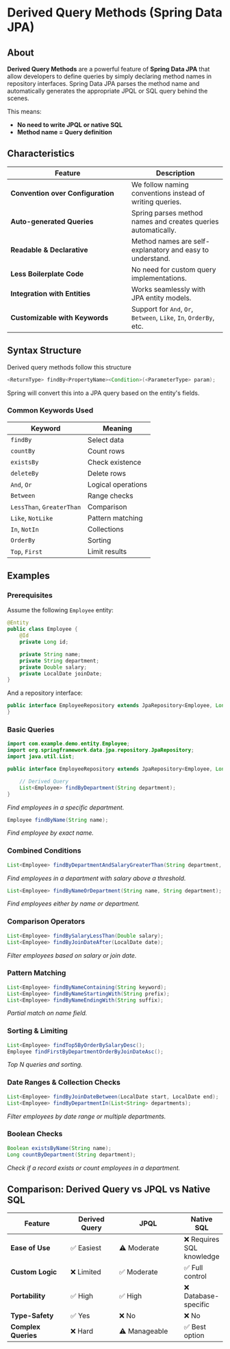 # Derived Query Methods (Spring Data JPA)

## About

**Derived Query Methods** are a powerful feature of **Spring Data JPA** that allow developers to define queries by simply declaring method names in repository interfaces. Spring Data JPA parses the method name and automatically generates the appropriate JPQL or SQL query behind the scenes.

This means:

* **No need to write JPQL or native SQL**
* **Method name = Query definition**

## Characteristics

<table data-full-width="true"><thead><tr><th width="266.5703125">Feature</th><th>Description</th></tr></thead><tbody><tr><td><strong>Convention over Configuration</strong></td><td>We follow naming conventions instead of writing queries.</td></tr><tr><td><strong>Auto-generated Queries</strong></td><td>Spring parses method names and creates queries automatically.</td></tr><tr><td><strong>Readable &#x26; Declarative</strong></td><td>Method names are self-explanatory and easy to understand.</td></tr><tr><td><strong>Less Boilerplate Code</strong></td><td>No need for custom query implementations.</td></tr><tr><td><strong>Integration with Entities</strong></td><td>Works seamlessly with JPA entity models.</td></tr><tr><td><strong>Customizable with Keywords</strong></td><td>Support for <code>And</code>, <code>Or</code>, <code>Between</code>, <code>Like</code>, <code>In</code>, <code>OrderBy</code>, etc.</td></tr></tbody></table>

## Syntax Structure

Derived query methods follow this structure

```java
<ReturnType> findBy<PropertyName><Condition>(<ParameterType> param);
```

Spring will convert this into a JPA query based on the entity's fields.

### Common Keywords Used

| Keyword                   | Meaning            |
| ------------------------- | ------------------ |
| `findBy`                  | Select data        |
| `countBy`                 | Count rows         |
| `existsBy`                | Check existence    |
| `deleteBy`                | Delete rows        |
| `And`, `Or`               | Logical operations |
| `Between`                 | Range checks       |
| `LessThan`, `GreaterThan` | Comparison         |
| `Like`, `NotLike`         | Pattern matching   |
| `In`, `NotIn`             | Collections        |
| `OrderBy`                 | Sorting            |
| `Top`, `First`            | Limit results      |

## Examples

### Prerequisites

Assume the following `Employee` entity:

```java
@Entity
public class Employee {
    @Id
    private Long id;

    private String name;
    private String department;
    private Double salary;
    private LocalDate joinDate;
}
```

And a repository interface:

```java
public interface EmployeeRepository extends JpaRepository<Employee, Long> {
}
```

### Basic Queries

```java
import com.example.demo.entity.Employee;
import org.springframework.data.jpa.repository.JpaRepository;
import java.util.List;

public interface EmployeeRepository extends JpaRepository<Employee, Long> {

    // Derived Query
    List<Employee> findByDepartment(String department);
}
```

_Find employees in a specific department._

```java
Employee findByName(String name);
```

_Find employee by exact name._

### Combined Conditions

```java
List<Employee> findByDepartmentAndSalaryGreaterThan(String department, Double salary);
```

_Find employees in a department with salary above a threshold._

```java
List<Employee> findByNameOrDepartment(String name, String department);
```

_Find employees either by name or department._

### Comparison Operators

```java
List<Employee> findBySalaryLessThan(Double salary);
List<Employee> findByJoinDateAfter(LocalDate date);
```

_Filter employees based on salary or join date._

### Pattern Matching

```java
List<Employee> findByNameContaining(String keyword);
List<Employee> findByNameStartingWith(String prefix);
List<Employee> findByNameEndingWith(String suffix);
```

_Partial match on name field._

### Sorting & Limiting

```java
List<Employee> findTop5ByOrderBySalaryDesc();
Employee findFirstByDepartmentOrderByJoinDateAsc();
```

_Top N queries and sorting._

### Date Ranges & Collection Checks

```java
List<Employee> findByJoinDateBetween(LocalDate start, LocalDate end);
List<Employee> findByDepartmentIn(List<String> departments);
```

_Filter employees by date range or multiple departments._

### Boolean Checks

```java
Boolean existsByName(String name);
Long countByDepartment(String department);
```

_Check if a record exists or count employees in a department._

## Comparison: Derived Query vs JPQL vs Native SQL

<table data-full-width="true"><thead><tr><th width="178.6328125">Feature</th><th width="144.7421875">Derived Query</th><th width="189.6171875">JPQL</th><th>Native SQL</th></tr></thead><tbody><tr><td><strong>Ease of Use</strong></td><td>✅ Easiest</td><td>⚠️ Moderate</td><td>❌ Requires SQL knowledge</td></tr><tr><td><strong>Custom Logic</strong></td><td>❌ Limited</td><td>✅ Moderate</td><td>✅ Full control</td></tr><tr><td><strong>Portability</strong></td><td>✅ High</td><td>✅ High</td><td>❌ Database-specific</td></tr><tr><td><strong>Type-Safety</strong></td><td>✅ Yes</td><td>❌ No</td><td>❌ No</td></tr><tr><td><strong>Complex Queries</strong></td><td>❌ Hard</td><td>⚠️ Manageable</td><td>✅ Best option</td></tr></tbody></table>








